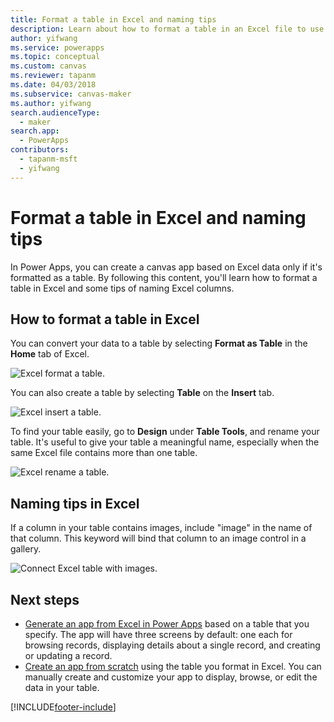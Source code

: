 ```yaml
---
title: Format a table in Excel and naming tips
description: Learn about how to format a table in an Excel file to use the table as the source of data while building a canvas app.
author: yifwang
ms.service: powerapps
ms.topic: conceptual
ms.custom: canvas
ms.reviewer: tapanm
ms.date: 04/03/2018
ms.subservice: canvas-maker
ms.author: yifwang
search.audienceType: 
  - maker
search.app: 
  - PowerApps
contributors:
  - tapanm-msft
  - yifwang
---
```

# Format a table in Excel and naming tips
In Power Apps, you can create a canvas app based on Excel data only if it's formatted as a table. By following this content, you'll learn how to format a table in Excel and some tips of naming Excel columns.

## How to format a table in Excel
You can convert your data to a table by selecting **Format as Table** in the **Home** tab of Excel.

![Excel format a table.](./media/how-to-excel-tips/format-table.png)

You can also create a table by selecting **Table** on the **Insert** tab.

![Excel insert a table.](./media/how-to-excel-tips/insert-table.png)

To find your table easily, go to **Design** under **Table Tools**, and rename your table. It's useful to give your table a meaningful name, especially when the same Excel file contains more than one table.

![Excel rename a table.](./media/how-to-excel-tips/rename-table.png)

## Naming tips in Excel
If a column in your table contains images, include "image" in the name of that column. This keyword will bind that column to an image control in a gallery.

![Connect Excel table with images.](./media/how-to-excel-tips/connect-gallery.png)

## Next steps
* [Generate an app from Excel in Power Apps](get-started-create-from-data.md) based on a table that you specify. The app will have three screens by default: one each for browsing records, displaying details about a single record, and creating or updating a record.
* [Create an app from scratch](get-started-create-from-blank.md) using the table you format in Excel. You can manually create and customize your app to display, browse, or edit the data in your table.


[!INCLUDE[footer-include](../../includes/footer-banner.md)]